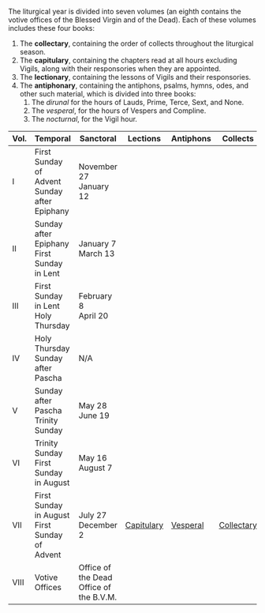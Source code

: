 The liturgical year is divided into seven volumes (an eighth contains the votive offices of the Blessed Virgin and of the Dead). Each of these volumes includes these four books:

1. The **collectary**, containing the order of collects throughout the liturgical season.
2. The **capitulary**, containing the chapters read at all hours excluding Vigils, along with their responsories when they are appointed.
3. The **lectionary**, containing the lessons of Vigils and their responsories.
4. The **antiphonary**, containing the antiphons, psalms, hymns, odes, and other such material, which is divided into three books:
	1. The *dirunal* for the hours of Lauds, Prime, Terce, Sext, and None.
	2. The *vesperal*, for the hours of Vespers and Compline.
	3. The *nocturnal*, for the Vigil hour.

| Vol. | Temporal                                         | Sanctoral                                  | Lections                                                                          | Antiphons                                                                      | Collects                                                                          |
|------|--------------------------------------------------|--------------------------------------------|-----------------------------------------------------------------------------------|--------------------------------------------------------------------------------|-----------------------------------------------------------------------------------|
| I    | First Sunday of Advent<br>Sunday after Epiphany  | November 27<br>January 12                  |                                                                                   |                                                                                |                                                                                   |
| II   | Sunday after Epiphany<br>First Sunday in Lent    | January 7<br>March 13                      |                                                                                   |                                                                                |                                                                                   |
| III  | First Sunday in Lent<br>Holy Thursday   | February 8<br>April 20                     |                                                                                   |                                                                                |                                                                                   |
| IV   | Holy Thursday<br>Sunday after Pascha             | N/A                                        |                                                                                   |                                                                                |                                                                                   |
| V    | Sunday after Pascha<br>Trinity Sunday            | May 28<br>June 19                          |                                                                                   |                                                                                |                                                                                   |
| VI   | Trinity Sunday<br>First Sunday in August         | May 16<br>August 7                         |                                                                                   |                                                                                |                                                                                   |
| VII  | First Sunday in August<br>First Sunday of Advent | July 27<br>December 2                      | [Capitulary](https://writedan.github.io/divine-office/docs/autumn_capitulary.pdf) | [Vesperal](https://writedan.github.io/divine-office/docs/autumn_vesperale.pdf) | [Collectary](https://writedan.github.io/divine-office/docs/autumn_collectary.pdf) |
| VIII | Votive Offices                                   | Office of the Dead<br>Office of the B.V.M. |                                                                                   |                                                                                |                                                                                   |
